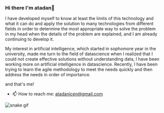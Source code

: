 ### Hi there I'm atadan👋
I have developed myself to know at least the limits of this technology and what it can do and apply the solution to many technologies from different fields in order to determine the most appropriate way to solve the problem in my head when the details of the problem are explained, and I am already continuing to develop it.

My interest in artificial intelligence, which started in sophomore year in the university, made me turn to the field of datascience when I realized that I could not create effective solutions without understanding data, I have been working more on artificial intelligence in datascience. Recently, I have been trying to learn the agile methodology to meet the needs quickly and then address the needs in order of importance.

and that's me! 

- 📫 How to reach me: atadanicen@gmail.com

<!--
**atadanicen/atadanicen** is a ✨ _special_ ✨ repository because its `README.md` (this file) appears on your GitHub profile.

Here are some ideas to get you started:

- 🔭 I’m currently working on ...
- 🌱 I’m currently learning ...
- 👯 I’m looking to collaborate on ...
- 🤔 I’m looking for help with ...
- 💬 Ask me about ...
- 📫 How to reach me: ...
- 😄 Pronouns: ...
- ⚡ Fun fact: ...
-->

![snake gif](https://github.com/atadanicen/atadanicen/blob/output/github-contribution-grid-snake.gif)
